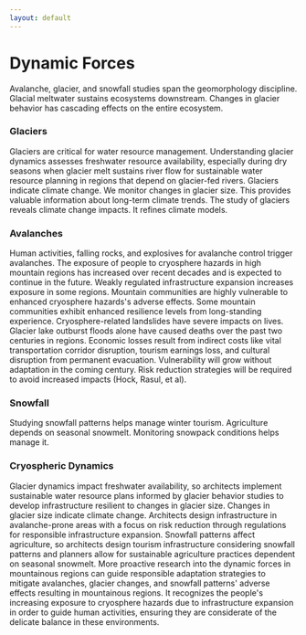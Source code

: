 ```yaml
---
layout: default
---
```


# Dynamic Forces

Avalanche, glacier, and snowfall studies span the geomorphology discipline. Glacial meltwater sustains ecosystems downstream. Changes in glacier behavior has cascading effects on the entire ecosystem.

### Glaciers

Glaciers are critical for water resource management. Understanding glacier dynamics assesses freshwater resource availability, especially during dry seasons when glacier melt sustains river flow for sustainable water resource planning in regions that depend on glacier-fed rivers. Glaciers indicate climate change. We monitor changes in glacier size. This provides valuable information about long-term climate trends. The study of glaciers reveals climate change impacts. It refines climate models.

### Avalanches

Human activities, falling rocks, and explosives for avalanche control trigger avalanches. The exposure of people to cryosphere hazards in high mountain regions has increased over recent decades and is expected to continue in the future. Weakly regulated infrastructure expansion increases exposure in some regions. Mountain communities are highly vulnerable to enhanced cryosphere hazards's adverse effects. Some mountain communities exhibit enhanced resilience levels from long-standing experience. Cryosphere-related landslides have severe impacts on lives. Glacier lake outburst floods alone have caused deaths over the past two centuries in regions. Economic losses result from indirect costs like vital transportation corridor disruption, tourism earnings loss, and cultural disruption from permanent evacuation. Vulnerability will grow without adaptation in the coming century. Risk reduction strategies will be required to avoid increased impacts (Hock, Rasul, et al).

### Snowfall

Studying snowfall patterns helps manage winter tourism. Agriculture depends on seasonal snowmelt. Monitoring snowpack conditions helps manage it.

### Cryospheric Dynamics

Glacier dynamics impact freshwater availability, so architects implement sustainable water resource plans informed by glacier behavior studies to develop infrastructure resilient to changes in glacier size. Changes in glacier size indicate climate change. Architects design infrastructure in avalanche-prone areas with a focus on risk reduction through regulations for responsible infrastructure expansion. Snowfall patterns affect agriculture, so architects design tourism infrastructure considering snowfall patterns and planners allow for sustainable agriculture practices dependent on seasonal snowmelt. More proactive research into the dynamic forces in mountainous regions can guide responsible adaptation strategies to mitigate avalanches, glacier changes, and snowfall patterns' adverse effects resulting in mountainous regions. It recognizes the people's increasing exposure to cryosphere hazards due to infrastructure expansion in order to guide human activities, ensuring they are considerate of the delicate balance in these environments.